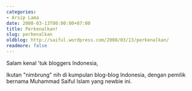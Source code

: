 ```yaml
---
categories:
- Arsip Lama
date: 2008-03-13T00:00:00+07:00
title: Perkenalkan!
slug: perkenalkan
oldblog: http://saiful.wordpress.com/2008/03/13/perkenalkan/
readmore: false
---
```


Salam kenal 'tuk bloggers Indonesia,

Ikutan "nimbrung" nih di kumpulan blog-blog Indonesia, dengan pemilik bernama Muhammad Saiful Islam yang newbie ini.
